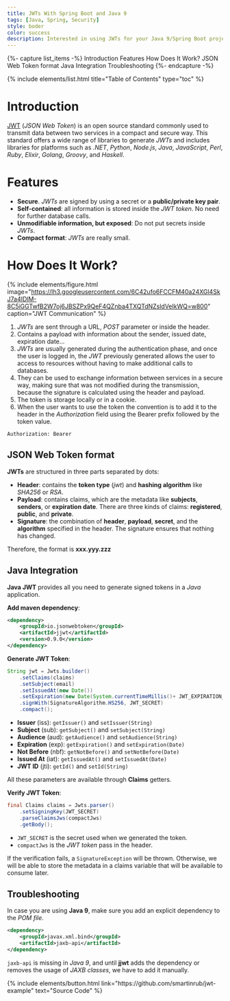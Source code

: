 ```yaml
---
title: JWTs With Spring Boot and Java 9
tags: [Java, Spring, Security]
style: boder
color: success
description: Interested in using JWTs for your Java 9/Spring Boot projects? Learn how to set up your dependencies and the use cases for you to consider.
---
```


{%- capture list_items -%}
Introduction
Features
How Does It Work?
JSON Web Token format
Java Integration
Troubleshooting
{%- endcapture -%}

{% include elements/list.html title="Table of Contents" type="toc" %}

# Introduction

[JWT](https://jwt.io/) (_JSON Web Token_) is an open source standard commonly used to transmit data between two services in a compact and secure way. This standard offers a wide range of libraries to generate _JWTs_ and includes libraries for platforms such as _.NET_, _Python_, _Node.js_, _Java_, _JavaScript_, _Perl_, _Ruby_, _Elixir_, _Golang_, _Groovy_, and _Haskell_.

# Features

* **Secure**. _JWTs_ are signed by using a secret or a **public/private key pair**.
* **Self-contained**: all information is stored inside the _JWT token_. No need for further database calls.
* **Unmodifiable information, but exposed**: Do not put secrets inside _JWTs_.
* **Compact format**: _JWTs_ are really small.

# How Does It Work?

{% include elements/figure.html image="https://lh3.googleusercontent.com/6C42ufo6FCCFM40a24XGl4SkJ7a4IDlM-8C5iGGTwfB2W7oj6JBSZPx9QeF4QZnba4TXQTdNZsldVeIkWQ=w800" caption="JWT Communication" %}

1. _JWTs_ are sent through a URL, _POST_ parameter or inside the header.
2. Contains a payload with information about the sender, issued date, expiration date...
3. _JWTs_ are usually generated during the authentication phase, and once the user is logged in, the _JWT_ previously generated allows the user to access to resources without having to make additional calls to databases.
4. They can be used to exchange information between services in a secure way, making sure that was not modified during the transmission, because the signature is calculated using the header and payload.
5. The token is storage locally or in a cookie.
6. When the user wants to use the token the convention is to add it to the header in the _Authorization_ field using the Bearer prefix followed by the token value.

```shell
Authorization: Bearer
```

## JSON Web Token format

**JWTs** are structured in three parts separated by dots:

- **Header**: contains the **token type** (_jwt_) and **hashing algorithm** like _SHA256_ or _RSA_.
- **Payload**: contains claims, which are the metadata like **subjects**, **senders**, or **expiration date**. There are three kinds of claims: **registered**, **public**, and **private**.
- **Signature**: the combination of **header**, **payload**, **secret**, and the **algorithm** specified in the header. The signature ensures that nothing has changed.

Therefore, the format is **xxx.yyy.zzz**

## Java Integration

**Java JWT** provides all you need to generate signed tokens in a _Java_ application.

**Add maven dependency**:

```xml
<dependency>
    <groupId>io.jsonwebtoken</groupId>
    <artifactId>jjwt</artifactId>
    <version>0.9.0</version>
</dependency>
```

**Generate JWT Token**:

```java
String jwt = Jwts.builder()
    .setClaims(claims)
    .setSubject(email)
    .setIssuedAt(new Date())
    .setExpiration(new Date(System.currentTimeMillis()+ JWT_EXPIRATION_TIME))
    .signWith(SignatureAlgorithm.HS256, JWT_SECRET)
    .compact();
```

- **Issuer** (iss): `getIssuer()` and `setIssuer(String)`
- **Subject** (sub): `getSubject()` and `setSubject(String)`
- **Audience** (aud): `getAudience()` and `setAudience(String)`
- **Expiration** (exp): `getExpiration()` and `setExpiration(Date)`
- **Not Before** (nbf): `getNotBefore()` and `setNotBefore(Date)`
- **Issued At** (iat): `getIssuedAt()` and `setIssuedAt(Date)`
- **JWT ID** (jti): `getId()` and `setId(String)`

All these parameters are available through **Claims** getters.

**Verify JWT Token**:

```java
final Claims claims = Jwts.parser()
    .setSigningKey(JWT_SECRET)
    .parseClaimsJws(compactJws)
    .getBody();
```

- `JWT_SECRET` is the secret used when we generated the token.
- `compactJws` is the _JWT token_ pass in the header.

If the verification fails, a `SignatureException` will be thrown. Otherwise, we will be able to store the metadata in a claims variable that will be available to consume later.

## Troubleshooting

In case you are using **Java 9**, make sure you add an explicit dependency to the _POM file_.

```xml
<dependency>
    <groupId>javax.xml.bind</groupId>
    <artifactId>jaxb-api</artifactId>
</dependency>
```

`jaxb-api` is missing in _Java 9_, and until **jjwt** adds the dependency or removes the usage of _JAXB classes_, we have to add it manually.

<p class="text-center">
{% include elements/button.html link="https://github.com/smartinrub/jwt-example" text="Source Code" %}
</p>
